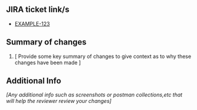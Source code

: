 ## JIRA ticket link/s

- [EXAMPLE-123](https://gymshark-web.atlassian.net/browse/EXAMPLE-123)

## Summary of changes

1. [ Provide some key summary of changes to give context as to why these changes have been made ]

## Additional Info

_[Any additional info such as screenshots or postman collections,etc that will help the reviewer review your changes]_
